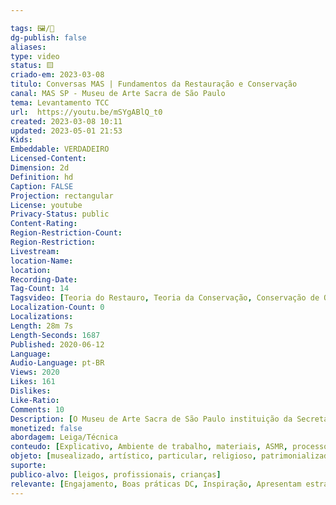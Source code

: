 ```yaml
---

tags: 🖼️/🎥️
dg-publish: false
aliases: 
type: video
status: 🟨️ 
criado-em: 2023-03-08
titulo: Conversas MAS | Fundamentos da Restauração e Conservação
canal: MAS SP - Museu de Arte Sacra de São Paulo
tema: Levantamento TCC 
url:  https://youtu.be/mSYgABlQ_t0
created: 2023-03-08 10:11
updated: 2023-05-01 21:53
Kids: 
Embeddable: VERDADEIRO
Licensed-Content: 
Dimension: 2d
Definition: hd
Caption: FALSE
Projection: rectangular
License: youtube
Privacy-Status: public
Content-Rating: 
Region-Restriction-Count: 
Region-Restriction: 
Livestream: 
location-Name: 
location: 
Recording-Date: 
Tag-Count: 14
Tagsvideo: [Teoria do Restauro, Teoria da Conservação, Conservação de Obra de arte, Restauro, Patrimônio, Obras restauradas, Teóricos do Restauro, viollet le duc, John Ruskin, camillo boito, camilo boito, cesare brandi, salvador munoz, salvador munoz vinas]
Localization-Count: 0
Localizations: 
Length: 28m 7s
Length-Seconds: 1687
Published: 2020-06-12
Language: 
Audio-Language: pt-BR
Views: 2020
Likes: 161
Dislikes: 
Like-Ratio: 
Comments: 10
Description: [O Museu de Arte Sacra de São Paulo instituição da Secretaria de Cultura e Economia Criativa do Estado de São Paulo, convida a professora Titina Corso para esse Conversas MAS sobre as teorias e os fundamentos que norteiam as ações dos profissionais da conservação e restauração de obras de arte. No vídeo conheceremos um pouco mais sobre diversos teóricos ao longo da história e suas abordagens para com a conversação do patrimônio artístico e cultural. Titina Corso, é artista plástica, pedagoga e arte/educadora híbrida, desenvolvendo projetos com olhares para a transdisciplinaridade nas Artes e Educação Patrimonial. Strictu Senso em TIC’s na educação, Latu Sensu em Metodologia no Ensino Superior, graduação em Pedagogia e Artes Plásticas, especialista técnica em Conservação e Restauração de Arte Sacra e de bens culturais. Professora especialista no Museu de Arte Sacra de São Paulo. Siga nossas redes sociais  museuartesacra. Inscreva-se no canal. MAS 💒]
monetized: false
abordagem: Leiga/Técnica
conteudo: [Explicativo, Ambiente de trabalho, materiais, ASMR, processos]
objeto: [musealizado, artístico, particular, religioso, patrimonializado, histórico]
suporte:
publico-alvo: [leigos, profissionais, crianças]
relevante: [Engajamento, Boas práticas DC, Inspiração, Apresentam estratégias de DC, Inovações, cibercultura]
---
```

